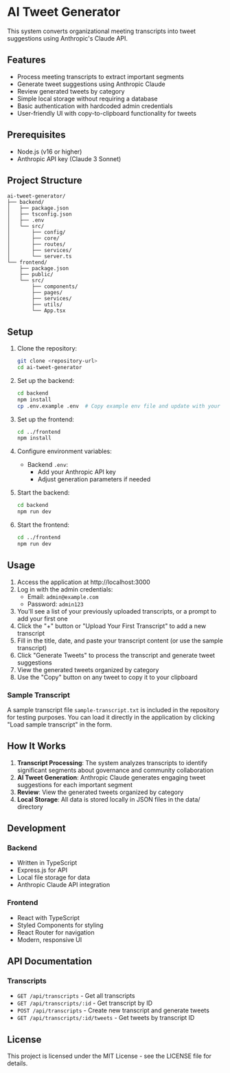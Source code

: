 # AI Tweet Generator

This system converts organizational meeting transcripts into tweet suggestions using Anthropic's Claude API.

## Features

- Process meeting transcripts to extract important segments
- Generate tweet suggestions using Anthropic Claude
- Review generated tweets by category
- Simple local storage without requiring a database
- Basic authentication with hardcoded admin credentials
- User-friendly UI with copy-to-clipboard functionality for tweets

## Prerequisites

- Node.js (v16 or higher)
- Anthropic API key (Claude 3 Sonnet)

## Project Structure

```
ai-tweet-generator/
├── backend/
│   ├── package.json
│   ├── tsconfig.json
│   ├── .env
│   └── src/
│       ├── config/
│       ├── core/
│       ├── routes/
│       ├── services/
│       └── server.ts
└── frontend/
    ├── package.json
    ├── public/
    └── src/
        ├── components/
        ├── pages/
        ├── services/
        ├── utils/
        └── App.tsx
```

## Setup

1. Clone the repository:
   ```bash
   git clone <repository-url>
   cd ai-tweet-generator
   ```

2. Set up the backend:
   ```bash
   cd backend
   npm install
   cp .env.example .env  # Copy example env file and update with your values
   ```

3. Set up the frontend:
   ```bash
   cd ../frontend
   npm install
   ```

4. Configure environment variables:
   - Backend `.env`:
     - Add your Anthropic API key
     - Adjust generation parameters if needed

5. Start the backend:
   ```bash
   cd backend
   npm run dev
   ```

6. Start the frontend:
   ```bash
   cd ../frontend
   npm run dev
   ```

## Usage

1. Access the application at http://localhost:3000
2. Log in with the admin credentials:
   - Email: `admin@example.com`
   - Password: `admin123`
3. You'll see a list of your previously uploaded transcripts, or a prompt to add your first one
4. Click the "+" button or "Upload Your First Transcript" to add a new transcript
5. Fill in the title, date, and paste your transcript content (or use the sample transcript)
6. Click "Generate Tweets" to process the transcript and generate tweet suggestions
7. View the generated tweets organized by category
8. Use the "Copy" button on any tweet to copy it to your clipboard

### Sample Transcript

A sample transcript file `sample-transcript.txt` is included in the repository for testing purposes. You can load it directly in the application by clicking "Load sample transcript" in the form.

## How It Works

1. **Transcript Processing**: The system analyzes transcripts to identify significant segments about governance and community collaboration
2. **AI Tweet Generation**: Anthropic Claude generates engaging tweet suggestions for each important segment
3. **Review**: View the generated tweets organized by category
4. **Local Storage**: All data is stored locally in JSON files in the data/ directory

## Development

### Backend

- Written in TypeScript
- Express.js for API
- Local file storage for data
- Anthropic Claude API integration

### Frontend

- React with TypeScript
- Styled Components for styling
- React Router for navigation
- Modern, responsive UI

## API Documentation

### Transcripts

- `GET /api/transcripts` - Get all transcripts
- `GET /api/transcripts/:id` - Get transcript by ID
- `POST /api/transcripts` - Create new transcript and generate tweets
- `GET /api/transcripts/:id/tweets` - Get tweets by transcript ID

## License

This project is licensed under the MIT License - see the LICENSE file for details. 